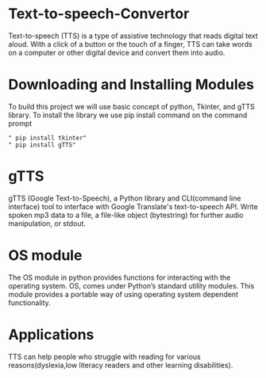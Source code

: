 # Text-to-speech-Convertor

Text-to-speech (TTS) is a type of assistive technology that reads digital text aloud. 
With a click of a button or the touch of a finger, TTS can take words on a computer or other digital device and convert them into audio.

# Downloading and Installing Modules
To build this project we will use basic concept of python, Tkinter, and gTTS library. To install the library we use pip install command on the command prompt

    " pip install tkinter"
    " pip install gTTS"
    
# gTTS
gTTS (Google Text-to-Speech), a Python library and CLI(command line interface) tool to interface with Google Translate's text-to-speech API. Write spoken mp3 data to a file, a file-like object (bytestring) for further audio manipulation, or stdout.

# OS module
The OS module in python provides functions for interacting with the operating system. OS, comes under Python’s standard utility modules. This module provides a portable way of using operating system dependent functionality.

# Applications
TTS can help people who struggle with reading for various reasons(dyslexia,low literacy readers and other learning disabilities).
